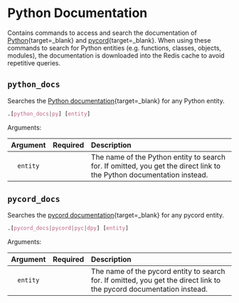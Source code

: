 # Python Documentation

Contains commands to access and search the documentation of [Python](https://docs.python.org/3/){target=_blank} and [pycord](https://docs.pycord.dev/en/master/){target=_blank}. When using these commands to search for Python entities (e.g. functions, classes, objects, modules), the documentation is downloaded into the Redis cache to avoid repetitive queries.


## `python_docs`

Searches the [Python documentation](https://docs.python.org/3/){target=_blank} for any Python entity.

```css
.[python_docs|py] [entity]
```

Arguments:

| Argument | Required |Description                                                                                                            |
|:--------:|:--------:|:----------------------------------------------------------------------------------------------------------------------|
| `entity` |          | The name of the Python entity to search for. If omitted, you get the direct link to the Python documentation instead. |


## `pycord_docs`

Searches the [pycord documentation](https://docs.pycord.dev/en/master/){target=_blank} for any pycord entity.

```css
.[pycord_docs|pycord|pyc|dpy] [entity]
```

Arguments:

| Argument | Required | Description                                                                                                           |
|:--------:|:--------:|:----------------------------------------------------------------------------------------------------------------------|
| `entity` |          | The name of the pycord entity to search for. If omitted, you get the direct link to the pycord documentation instead. |
